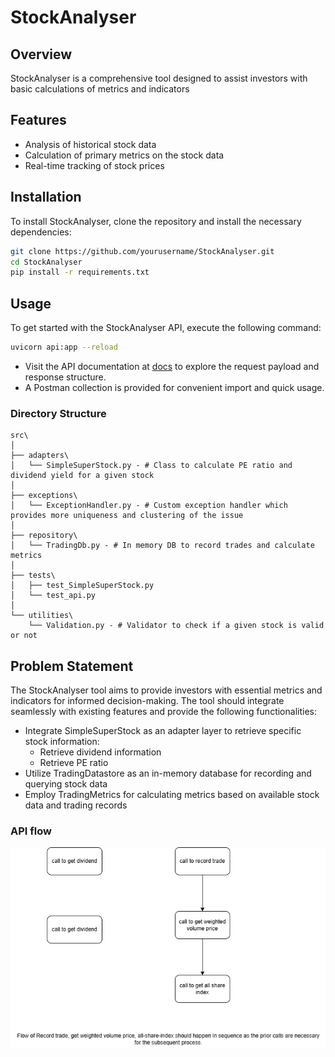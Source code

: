 # StockAnalyser
## Overview

StockAnalyser is a comprehensive tool designed to assist investors with basic calculations of metrics and indicators

## Features

- Analysis of historical stock data
- Calculation of primary metrics on the stock data
- Real-time tracking of stock prices

## Installation

To install StockAnalyser, clone the repository and install the necessary dependencies:
```bash
git clone https://github.com/yourusername/StockAnalyser.git
cd StockAnalyser
pip install -r requirements.txt
```

## Usage

To get started with the StockAnalyser API, execute the following command:
```bash
uvicorn api:app --reload
```
- Visit the API documentation at [docs](http://localhost:8000/docs) to explore the request payload and response structure.
- A Postman collection is provided for convenient import and quick usage.

### Directory Structure

```
src\
│
├── adapters\
│   └── SimpleSuperStock.py - # Class to calculate PE ratio and dividend yield for a given stock
│
├── exceptions\
│   └── ExceptionHandler.py - # Custom exception handler which provides more uniqueness and clustering of the issue
│
├── repository\
│   └── TradingDb.py - # In memory DB to record trades and calculate metrics
│
├── tests\
│   ├── test_SimpleSuperStock.py
│   └── test_api.py
│
└── utilities\
    └── Validation.py - # Validator to check if a given stock is valid or not
```

## Problem Statement

The StockAnalyser tool aims to provide investors with essential metrics and indicators for informed decision-making. The tool should integrate seamlessly with existing features and provide the following functionalities:

- Integrate SimpleSuperStock as an adapter layer to retrieve specific stock information:
    - Retrieve dividend information
    - Retrieve PE ratio
- Utilize TradingDatastore as an in-memory database for recording and querying stock data
- Employ TradingMetrics for calculating metrics based on available stock data and trading records

### API flow

![plot](others/JPSample.drawio.png)